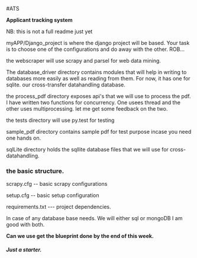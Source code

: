 #ATS

**Applicant tracking system**

NB: this is not a full readme just yet

myAPP/Django_project is where the django project will be based.
Your task is to choose one of the configurations and do away with
the other. ROB...

the webscraper will use scrapy and parsel for web data mining.

The database_driver directory contains modules that will help in writing to databases
more easily as well as reading from them. For now, it has one for sqlite. our cross-transfer datahandling
database.

the process_pdf directory exposes api's that we will use to process the pdf.
I have written two functions for concurrency. One usees thread and the other uses
multiprocessing. let me get some feedback on the two.

the tests directory will use py.test for testing

sample_pdf directory contains sample pdf for test purpose incase you need one hands on.

sqlLite directory holds the sqllite database files that we will use for cross-datahandling.

### the basic structure.

scrapy.cfg -- basic scrapy configurations

setup.cfg -- basic setup configuration

requirements.txt --- project dependencies.

In case of any database base needs. We will either sql or mongoDB
I am good with both.

**Can we use get the blueprint done by the end of this week.**


##### Just a starter.

